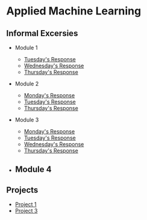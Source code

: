 # Applied Machine Learning

## Informal Excersies
- Module 1
    - [Tuesday's Response](tues1.md)
    - [Wednesday's Response](weds1.md)
    - [Thursday's Response](thurs1.md)
  


    
- Module 2
    - [Monday's Response](mon2.md)
    - [Tuesday's Response](tues2.md)
    - [Thursday's Response](thurs2.md)
  

  
- Module 3
    - [Monday's Response](mon3.md)
    - [Tuesday's Response](tues3.md)
    - [Wednesday's Response](https://huatao-wm.github.io/data310/week3/wed3.html)
    - [Thursday's Response](thurs3.md)
  
- Module 4
    - 


## Projects
- [Project 1](project1.md)
- [Project 3](project3.md)
